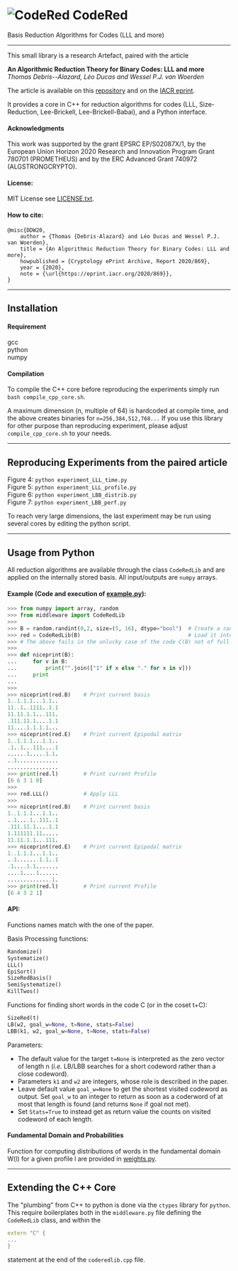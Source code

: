 # ![CodeRed](CodeRedSmall.png)  CodeRed
Basis Reduction Algorithms for Codes (LLL and more)

---

This small library is a research Artefact, paired with the article  
  
**An Algorithmic Reduction Theory for Binary Codes: LLL and more**  
*Thomas Debris--Alazard, Léo Ducas and Wessel P.J. van Woerden*

The article is available on this [repository](paper.pdf) and on the [IACR eprint](https://eprint.iacr.org/2020/869).

It provides a core in C++ for reduction algorithms for codes (LLL, Size-Reduction, Lee-Brickell, Lee-Brickell-Babai), and a Python interface.

#### Acknowledgments

This work was supported by the grant EPSRC EP/S02087X/1, by the European Union Horizon 2020 Research and Innovation Program Grant 780701 (PROMETHEUS) and by the ERC Advanced Grant 740972 (ALGSTRONGCRYPTO).

#### License:   
MIT License see [LICENSE.txt](LICENSE.txt).

#### How to cite:   

```
@misc{DDW20,
    author = {Thomas {Debris-Alazard} and Léo Ducas and Wessel P.J. van Woerden},
    title = {An Algorithmic Reduction Theory for Binary Codes: LLL and more},
    howpublished = {Cryptology ePrint Archive, Report 2020/869},
    year = {2020},
    note = {\url{https://eprint.iacr.org/2020/869}},
}
```

---
## Installation

#### Requirement  
gcc  
python  
numpy  

#### Compilation

To compile the C++ core before reproducing the experiments simply run
`bash compile_cpp_core.sh`.  

A maximum dimension (n, multiple of 64) is hardcoded at compile time, and the above creates binaries for `n=256,384,512,768...` If you use this library for other purpose than reproducing experiment, please adjust `compile_cpp_core.sh` to your needs.

---
## Reproducing Experiments from the paired article

Figure 4: `python experiment_LLL_time.py`  
Figure 5: `python experiment_LLL_profile.py`  
Figure 6: `python experiment_LBB_distrib.py`  
Figure 7: `python experiment_LBB_perf.py`  

To reach very large dimensions, the last experiment may be run using several cores by editing the python script.

---
## Usage from Python

All reduction algorithms are available through the class `CodeRedLib` and are applied on the internally stored basis. All input/outputs are `numpy` arrays.  
  
#### Example (Code and execution of [example.py](example.py)):  

``` python
>>> from numpy import array, random
>>> from middleware import CodeRedLib
>>>  
>>> B = random.randint(0,2, size=(5, 16), dtype="bool")  # Create a random Basis for a [5,16]-code
>>> red = CodeRedLib(B)                                  # Load it into a fresh CodeRedLib object  
>>> # The above fails in the unlucky case of the code C(B) not of full rank or not of full length.  
>>>  
>>> def niceprint(B):
...     for v in B:
...         print("".join(["1" if x else "." for x in v]))
...     print
... 
>>>   
>>> niceprint(red.B)    # Print current basis
1..1.1.1...1.1..
11..1..1111..1.1
11.11.1.1...111.
.111.11.1....1.1
11....1.1.1.1...
>>> niceprint(red.E)    # Print current Epipodal matrix
1..1.1.1...1.1..
.1..1...111....1
......1.....1.1.
..1.............
................
>>> print(red.l)        # Print current Profile
[6 6 3 1 0]
>>> 
>>> red.LLL()           # Apply LLL
>>> 
>>> niceprint(red.B)    # Print current basis
1..1.1.1...1.1..
..1....1..111..1
.111.11.1....1.1
1.111111.11.....
11.11.1.1...111.
>>> niceprint(red.E)    # Print current Epipodal matrix
1..1.1.1...1.1..
..1.......1.1..1
.1....1.1.......
....1....1......
..............1.
>>> print(red.l)        # Print current Profile
[6 4 3 2 1]
```

#### API:  
  
Functions names match with the one of the paper.  

Basis Processing functions:
``` python
Randomize()
Systematize()
LLL()
EpiSort()
SizeRedBasis()
SemiSystematize()
KillTwos()
```

Functions for finding short words in the code C (or in the coset t+C):
``` python
SizeRed(t)
LB(w2, goal_w=None, t=None, stats=False)
LBB(k1, w2, goal_w=None, t=None, stats=False)
```
Parameters:  
- The default value for the target `t=None` is interpreted as the zero vector of length n (*i.e.* LB/LBB searches for a short codeword rather than a close codeword).   
- Parameters `k1` and `w2` are integers, whose role is described in the paper.   
- Leave default value `goal_w=None` to get the shortest visited codeword as output. Set `goal_w` to an integer to return as soon as a coderword of at most that length is found (and returns `None` if goal not met).  
- Set `Stats=True` to instead get as return value the counts on visited codeword of each length.

#### Fundamental Domain and Probabilities  
  
Function for computing distributions of words in the fundamental domain W(l) for a given profile l are provided in [weights.py](weights.py).

---
## Extending the C++ Core

The "plumbing" from C++ to python is done via the `ctypes` library for `python`. This require boilerplates both in the `middleware.py` file defining the `CodeRedLib` class, and within the 
``` c++
extern "C" {
...
}
``` 
statement at the end of the `coderedlib.cpp` file.
